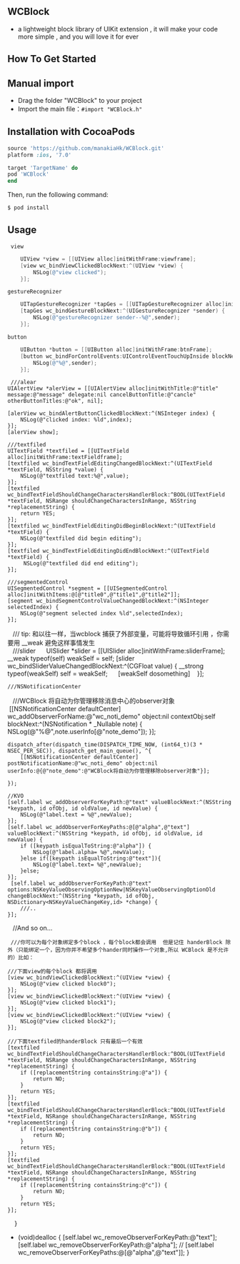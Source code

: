 ## WCBlock
  * a lightweight block library of UIKit extension , it will  make your code more  simple , and you will love it for ever

## How To Get Started

## Manual import
  * Drag the folder "WCBlock"  to your project
  * Import the main file：`#import "WCBlock.h"`
## Installation with CocoaPods

```ruby
source 'https://github.com/manakiaHk/WCBlock.git'
platform :ios, '7.0'

target 'TargetName' do
pod 'WCBlock'
end
```

Then, run the following command:

```bash
$ pod install
```
## Usage

   
     view
```objective-c
    UIView *view = [[UIView alloc]initWithFrame:viewframe];
    [view wc_bindViewClickedBlockNext:^(UIView *view) {
        NSLog(@"view clicked");
    }];
```
    
    gestureRecognizer
```objective-c
    UITapGestureRecognizer *tapGes = [[UITapGestureRecognizer alloc]init];
    [tapGes wc_bindGestureBlockNext:^(UIGestureRecognizer *sender) {
        NSLog(@"gestureRecognizer sender--%@",sender);
    }];
```
    
    button
```objective-c
    UIButton *button = [[UIButton alloc]initWithFrame:btnFrame];
    [button wc_bindForControlEvents:UIControlEventTouchUpInside blockNext:^(id sender) {
        NSLog(@"%@",sender);
    }];
```
    
     ///alear
    UIAlertView *alerView = [[UIAlertView alloc]initWithTitle:@"title" message:@"message" delegate:nil cancelButtonTitle:@"cancle" otherButtonTitles:@"ok", nil];
    
    [alerView wc_bindAlertButtonClickedBlockNext:^(NSInteger index) {
        NSLog(@"clicked index: %ld",index);
    }];
    [alerView show];
    
    ///textfiled
    UITextField *textfiled = [[UITextField alloc]initWithFrame:textFieldframe];
    [textfiled wc_bindTextFieldEditingChangedBlockNext:^(UITextField *textField, NSString *value) {
        NSLog(@"textfiled text:%@",value);
    }];
    [textfiled wc_bindTextFieldShouldChangeCharactersHandlerBlock:^BOOL(UITextField *textField, NSRange shouldChangeCharactersInRange, NSString *replacementString) {
        return YES;
    }];
    [textfiled wc_bindTextFieldEditingDidBeginBlockNext:^(UITextField *textField) {
        NSLog(@"textfiled did begin editing");
    }];
    [textfiled wc_bindTextFieldEditingDidEndBlockNext:^(UITextField *textField) {
         NSLog(@"textfiled did end editing");
    }];
   
    ///segmentedControl
    UISegmentedControl *segment = [[UISegmentedControl alloc]initWithItems:@[@"title0",@"title1",@"title2"]];
    [segment wc_bindSegmentControlValueChangedBlockNext:^(NSInteger selectedIndex) {
        NSLog(@"segment selected index %ld",selectedIndex);
    }];
   
    /// tip: 和以往一样，当wcblock 捕获了外部变量，可能将导致循环引用 ，你需要用 __weak 避免这样事情发生  
    ///slider  
    UISlider *slider = [[UISlider alloc]initWithFrame:sliderFrame];
    __weak typeof(self) weakSelf = self;
    [slider wc_bindSliderValueChangedBlockNext:^(CGFloat value) {
        __strong typeof(weakSelf) self = weakSelf;
       [weakSelf dosomething]
    }];
 
    ///NSNotificationCenter
    ///WCBlock 将自动为你管理移除消息中心的observer对象 
    [[NSNotificationCenter defaultCenter] wc_addObserverForName:@"wc_noti_demo" object:nil contextObj:self blockNext:^(NSNotification * _Nullable note) {
        NSLog(@"%@",note.userInfo[@"note_demo"]);
    }];
    
    dispatch_after(dispatch_time(DISPATCH_TIME_NOW, (int64_t)(3 * NSEC_PER_SEC)), dispatch_get_main_queue(), ^{
        [[NSNotificationCenter defaultCenter] postNotificationName:@"wc_noti_demo" object:nil userInfo:@{@"note_demo":@"WCBlock将自动为你管理移除observer对象"}];
        
    });
    
    //KVO 
    [self.label wc_addObserverForKeyPath:@"text" valueBlockNext:^(NSString *keypath, id ofObj, id oldValue, id newValue) {
        NSLog(@"label.text = %@",newValue);
    }];
    [self.label wc_addObserverForKeyPaths:@[@"alpha",@"text"] valueBlockNext:^(NSString *keypath, id ofObj, id oldValue, id newValue) {
        if ([keypath isEqualToString:@"alpha"]) {
            NSLog(@"label.alpha= %@",newValue);
        }else if([keypath isEqualToString:@"text"]){
            NSLog(@"label.text= %@",newValue);
        }else;
    }];
     [self.label wc_addObserverForKeyPath:@"text" options:NSKeyValueObservingOptionNew|NSKeyValueObservingOptionOld changeBlockNext:^(NSString *keypath, id ofObj, NSDictionary<NSKeyValueChangeKey,id> *change) {
        ///..
    }];
    
    //And so on...
    
     ///你可以为每个对象绑定多个block ，每个block都会调用  但是记住 handerBlock 除外（只能绑定一个，因为你并不希望多个hander同时操作一个对象,所以 WCBlock 是不允许的）比如：
   
    ///下面view的每个block 都将调用
    [view wc_bindViewClickedBlockNext:^(UIView *view) {
        NSLog(@"view clicked block0");
    }];
    [view wc_bindViewClickedBlockNext:^(UIView *view) {
        NSLog(@"view clicked block1");
    }];
    [view wc_bindViewClickedBlockNext:^(UIView *view) {
        NSLog(@"view clicked block2");
    }];
    
    ///下面textfiled的handerBlock 只有最后一个有效
    [textfiled wc_bindTextFieldShouldChangeCharactersHandlerBlock:^BOOL(UITextField *textField, NSRange shouldChangeCharactersInRange, NSString *replacementString) {
        if ([replacementString containsString:@"a"]) {
            return NO;
        }
        return YES;
    }];
    [textfiled wc_bindTextFieldShouldChangeCharactersHandlerBlock:^BOOL(UITextField *textField, NSRange shouldChangeCharactersInRange, NSString *replacementString) {
        if ([replacementString containsString:@"b"]) {
            return NO;
        }
        return YES;
    }];
    [textfiled wc_bindTextFieldShouldChangeCharactersHandlerBlock:^BOOL(UITextField *textField, NSRange shouldChangeCharactersInRange, NSString *replacementString) {
        if ([replacementString containsString:@"c"]) {
            return NO;
        }
        return YES;
    }];
    
}
- (void)dealloc {
    [self.label wc_removeObserverForKeyPath:@"text"];
    [self.label wc_removeObserverForKeyPath:@"alpha"];
//    [self.label wc_removeObserverForKeyPaths:@[@"alpha",@"text"]];
}

```
